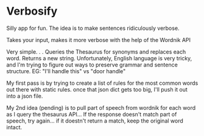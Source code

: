 Verbosify
=========

Silly app for fun. The idea is to make sentences ridiculously verbose. 

Takes your input, makes it more verbose with the help of the Wordnik API

Very simple. . . Queries the Thesaurus for synonyms and replaces each word. Returns a new string. 
Unfortunately, English language is very tricky, and I'm trying to figure out ways to preserve grammar and sentence structure. EG: "I'll handle this" vs "door handle" 

My first pass is by trying to create a list of rules for the most common words out there with static rules. 
once that json dict gets too big, I'll push it out into a json file. 

My 2nd idea (pending) is to pull part of speech from wordnik for each word as I query the thesaurus API... If the response doesn't match part of speech, try again... if it doestn't return a match, keep the original word intact. 

